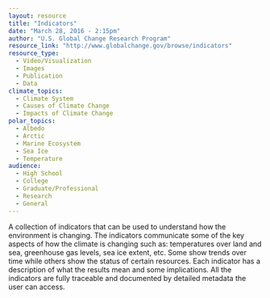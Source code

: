 ```yaml
---
layout: resource
title: "Indicators"
date: "March 28, 2016 - 2:15pm"
author: "U.S. Global Change Research Program"
resource_link: "http://www.globalchange.gov/browse/indicators"
resource_type:
  - Video/Visualization
  - Images
  - Publication
  - Data
climate_topics:
  - Climate System
  - Causes of Climate Change
  - Impacts of Climate Change
polar_topics:
  - Albedo
  - Arctic
  - Marine Ecosystem
  - Sea Ice
  - Temperature
audience:
  - High School
  - College
  - Graduate/Professional
  - Research
  - General
---
```


A collection of indicators that can be used to understand how the environment is changing. The indicators communicate some of the key aspects of how the climate is changing such as: temperatures over land and sea, greenhouse gas levels, sea ice extent, etc. Some show trends over time while others show the status of certain resources. Each indicator has a description of what the results mean and some implications. All the indicators are fully traceable and documented by detailed metadata the user can access.